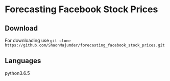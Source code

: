 # Forecasting Facebook Stock Prices
## Download 
For downloading use 
       `git clone https://github.com/ShaonMajumder/forecasting_facebook_stock_prices.git`
## Languages
python3.6.5